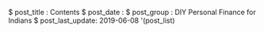 $ post_title : Contents
$ post_date :
$ post_group : DIY Personal Finance for Indians
$ post_last_update: 2019-06-08
'(post_list)
